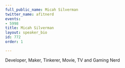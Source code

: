 ```yaml
---
full_public_name: Micah Silverman
twitter_name: afitnerd
events:
- 5998
title: Micah Silverman
layout: speaker_bio
id: 772
order: 1

---
```

Developer, Maker, Tinkerer, Movie, TV and Gaming Nerd